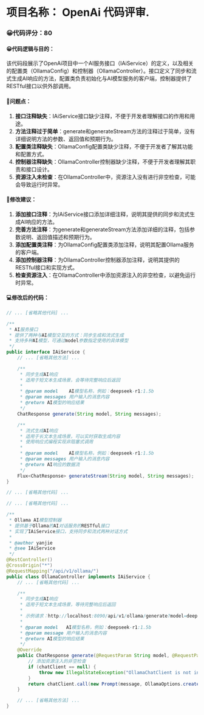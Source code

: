 # 项目名称： OpenAi 代码评审.
### 😀代码评分：80
#### 😀代码逻辑与目的：
该代码段展示了OpenAi项目中一个AI服务接口（IAiService）的定义，以及相关的配置类（OllamaConfig）和控制器（OllamaController）。接口定义了同步和流式生成AI响应的方法，配置类负责初始化与AI模型服务的客户端，控制器提供了RESTful接口以供外部调用。

#### 🤔问题点：
1. **接口注释缺失**：IAiService接口缺少注释，不便于开发者理解接口的作用和用途。
2. **方法注释过于简单**：generate和generateStream方法的注释过于简单，没有详细说明方法的参数、返回值和预期行为。
3. **配置类注释缺失**：OllamaConfig配置类缺少注释，不便于开发者了解其功能和配置方式。
4. **控制器注释缺失**：OllamaController控制器缺少注释，不便于开发者理解其职责和接口设计。
5. **资源注入未检查**：在OllamaController中，资源注入没有进行非空检查，可能会导致运行时异常。

#### 🎯修改建议：
1. **添加接口注释**：为IAiService接口添加详细注释，说明其提供的同步和流式生成AI响应的方法。
2. **完善方法注释**：为generate和generateStream方法添加详细的注释，包括参数说明、返回值描述和预期行为。
3. **添加配置类注释**：为OllamaConfig配置类添加注释，说明其配置Ollama服务的客户端。
4. **添加控制器注释**：为OllamaController控制器添加注释，说明其提供的RESTful接口和实现方式。
5. **检查资源注入**：在OllamaController中添加资源注入的非空检查，以避免运行时异常。

#### 💻修改后的代码：
```java
// ... [省略其他代码] ...

/**
 * AI服务接口
 * 提供了两种与AI模型交互的方式：同步生成和流式生成
 * 支持多种AI模型，可通过model参数指定使用的具体模型
 */
public interface IAiService {
    // ... [省略其他方法] ...

    /**
     * 同步生成AI响应
     * 适用于短文本生成场景，会等待完整响应后返回
     *
     * @param model    AI模型名称，例如：deepseek-r1:1.5b
     * @param messages 用户输入的消息内容
     * @return AI模型的响应结果
     */
    ChatResponse generate(String model, String messages);

    /**
     * 流式生成AI响应
     * 适用于长文本生成场景，可以实时获取生成内容
     * 使用响应式编程实现非阻塞式调用
     *
     * @param model    AI模型名称，例如：deepseek-r1:1.5b
     * @param messages 用户输入的消息内容
     * @return AI响应的数据流
     */
    Flux<ChatResponse> generateStream(String model, String messages);
}

// ... [省略其他代码] ...

// ... [省略其他代码] ...

/**
 * Ollama AI模型控制器
 * 提供基于Ollama的AI对话服务的RESTful接口
 * 实现了IAiService接口，支持同步和流式两种对话方式
 *
 * @author yanjie
 * @see IAiService
 */
@RestController()
@CrossOrigin("*")
@RequestMapping("/api/v1/ollama/")
public class OllamaController implements IAiService {
    // ... [省略其他代码] ...

    /**
     * 同步生成AI响应
     * 适用于短文本生成场景，等待完整响应后返回
     * 
     * 示例请求：http://localhost:8090/api/v1/ollama/generate?model=deepseek-r1:1.5b&message=1+1
     *
     * @param model   AI模型名称，例如：deepseek-r1:1.5b
     * @param message 用户输入的消息内容
     * @return AI模型的响应结果
     */
    @Override
    public ChatResponse generate(@RequestParam String model, @RequestParam String message) {
        // 添加资源注入的非空检查
        if (chatClient == null) {
            throw new IllegalStateException("OllamaChatClient is not initialized");
        }
        return chatClient.call(new Prompt(message, OllamaOptions.create().withModel(model)));
    }

    // ... [省略其他方法] ...
}
```